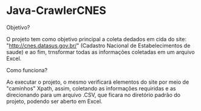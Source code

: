 # Java-CrawlerCNES

Objetivo? 

O projeto tem como objetivo principal a coleta dedados em cida do site: "http://cnes.datasus.gov.br/"
(Cadastro Nacional de Estabelecimentos de saude) e ao fim, trnsformar todas as informações coletadas em um arquivo Excel.

Como funciona?

Ao executar o projeto, o mesmo verificará elementos do site por meio de "caminhos" Xpath, assim, coletando as informações requiridas e 
as direcionando para um arquivo .CSV, que ficara no diretório padrão do projeto, podendo ser aberto em Excel.
